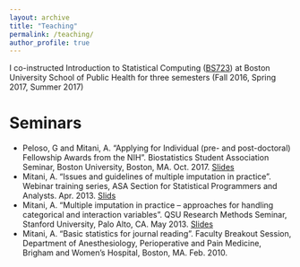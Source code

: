```yaml
---
layout: archive
title: "Teaching"
permalink: /teaching/
author_profile: true
---
```


I co-instructed Introduction to Statistical Computing ([BS723](https://www.bu.edu/academics/sph/courses/sph-bs-723/)) at Boston University School of Public Health for three semesters (Fall 2016, Spring 2017, Summer 2017)

Seminars
========

- Peloso, G and Mitani, A. “Applying for Individual (pre- and post-doctoral) Fellowship
Awards from the NIH”. Biostatistics Student Association Seminar, Boston University,
Boston, MA. Oct. 2017. [Slides]()
- Mitani, A. “Issues and guidelines of multiple imputation in practice”. Webinar training
series, ASA Section for Statistical Programmers and Analysts. Apr. 2013. [Slids]()
- Mitani, A. “Multiple imputation in practice – approaches for handling categorical and
interaction variables”. QSU Research Methods Seminar, Stanford University, Palo Alto,
CA. May 2013. [Slides]()
- Mitani, A. “Basic statistics for journal reading”. Faculty Breakout Session, Department
of Anesthesiology, Perioperative and Pain Medicine, Brigham and Women’s Hospital,
Boston, MA. Feb. 2010. 

